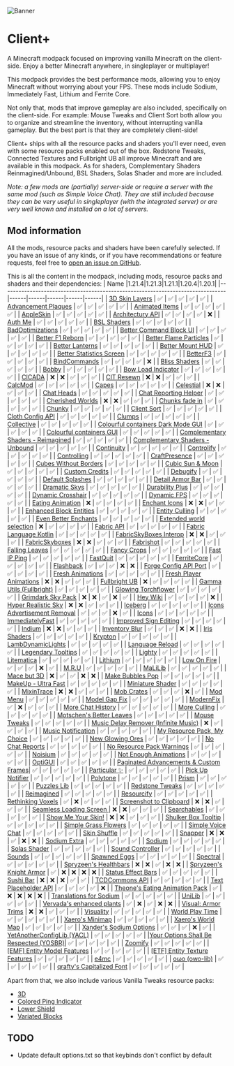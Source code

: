 ![Banner](https://github.com/Thijzert123/client-plus/blob/main/images/banner.png?raw=true)
# Client+
A Minecraft modpack focused on improving vanilla Minecraft on the client-side. Enjoy a better Minecraft anywhere, in singleplayer or multiplayer!

This modpack provides the best performance mods, allowing you to enjoy Minecraft without worrying about your FPS. These mods include Sodium, Immediately Fast, Lithium and Ferrite Core.

Not only that, mods that improve gameplay are also included, specifically on the client-side. For example: Mouse Tweaks and Client Sort both allow you to organize and streamline the inventory, without interrupting vanilla gameplay. But the best part is that they are completely client-side!

Client+ ships with all the resource packs and shaders you'll ever need, even with some resource packs enabled out of the box. Redstone Tweaks, Connected Textures and Fullbright UB all improve Minecraft and are available in this modpack. As for shaders, Complementary Shaders Reinmagined/Unbound, BSL Shaders, Solas Shader and more are included.

_Note: a few mods are (partially) server-side or require a server with the same mod (such as Simple Voice Chat). They are still included because they can be very useful in singleplayer (with the integrated server) or are very well known and installed on a lot of servers._

## Mod information
All the mods, resource packs and shaders have been carefully selected. If you have an issue of any kinds, or if you have recommendations or feature requests, feel free to [open an issue on GitHub](https://github.com/Thijzert123/client-plus/issues).

This is all the content in the modpack, including mods, resource packs and shaders and their dependencies:
|                                      Name                                      |1.21.4|1.21.3|1.21.1|1.20.4|1.20.1|
|--------------------------------------------------------------------------------|------|------|------|------|------|
|             [3D Skin Layers](https://modrinth.com/project/zV5r3pPn)            |   ✅  |   ✅  |   ✅  |   ✅  |   ✅  |
|          [Advancement Plaques](https://modrinth.com/project/9NM0dXub)          |   ✅  |   ✅  |   ✅  |   ✅  |   ✅  |
|             [Animated Items](https://modrinth.com/project/uBBepXuH)            |   ✅  |   ✅  |   ✅  |   ✅  |   ✅  |
|               [AppleSkin](https://modrinth.com/project/EsAfCjCV)               |   ✅  |   ✅  |   ✅  |   ✅  |   ✅  |
|            [Architectury API](https://modrinth.com/project/lhGA9TYQ)           |   ✅  |   ✅  |   ✅  |   ✅  |   ❌  |
|                [Auth Me](https://modrinth.com/project/yjgIrBjZ)                |   ✅  |   ✅  |   ✅  |   ✅  |   ✅  |
|              [BSL Shaders](https://modrinth.com/project/Q1vvjJYV)              |   ✅  |   ✅  |   ✅  |   ✅  |   ✅  |
|            [BadOptimizations](https://modrinth.com/project/g96Z4WVZ)           |   ✅  |   ✅  |   ✅  |   ✅  |   ✅  |
|        [Better Command Block UI](https://modrinth.com/project/8iQcgjQ2)        |   ✅  |   ✅  |   ✅  |   ✅  |   ✅  |
|            [Better F1 Reborn](https://modrinth.com/project/2JIeCmxb)           |   ✅  |   ✅  |   ✅  |   ✅  |   ✅  |
|         [Better Flame Particles](https://modrinth.com/project/ivUZsvzp)        |   ✅  |   ✅  |   ✅  |   ✅  |   ✅  |
|            [Better Lanterns](https://modrinth.com/project/PGGrfcvL)            |   ✅  |   ✅  |   ✅  |   ✅  |   ✅  |
|            [Better Mount HUD](https://modrinth.com/project/kqJFAPU9)           |   ✅  |   ✅  |   ✅  |   ✅  |   ✅  |
|        [Better Statistics Screen](https://modrinth.com/project/n6PXGAoM)       |   ✅  |   ✅  |   ✅  |   ✅  |   ✅  |
|                [BetterF3](https://modrinth.com/project/8shC1gFX)               |   ✅  |   ✅  |   ✅  |   ✅  |   ✅  |
|              [BindCommands](https://modrinth.com/project/WeytAdLH)             |   ✅  |   ✅  |   ✅  |   ✅  |   ❌  |
|             [Bliss Shaders](https://modrinth.com/project/ZvMtQlho)             |   ✅  |   ✅  |   ✅  |   ✅  |   ✅  |
|                 [Bobby](https://modrinth.com/project/M08ruV16)                 |   ✅  |   ✅  |   ✅  |   ✅  |   ✅  |
|           [Bow Load Indicator](https://modrinth.com/project/dj5wVJsq)          |   ✅  |   ✅  |   ✅  |   ✅  |   ✅  |
|                 [CICADA](https://modrinth.com/project/IwCkru1D)                |   ❌  |   ❌  |   ✅  |   ✅  |   ✅  |
|               [CIT Resewn](https://modrinth.com/project/otVJckYQ)              |   ❌  |   ❌  |   ✅  |   ✅  |   ✅  |
|                [CalcMod](https://modrinth.com/project/XoHTb2Ap)                |   ✅  |   ✅  |   ✅  |   ✅  |   ✅  |
|                 [Capes](https://modrinth.com/project/89Wsn8GD)                 |   ✅  |   ✅  |   ✅  |   ✅  |   ✅  |
|               [Celestial](https://modrinth.com/project/J31lhO5V)               |   ❌  |   ❌  |   ✅  |   ✅  |   ✅  |
|               [Chat Heads](https://modrinth.com/project/Wb5oqrBJ)              |   ✅  |   ✅  |   ✅  |   ✅  |   ✅  |
|         [Chat Reporting Helper](https://modrinth.com/project/tN4E9NfV)         |   ✅  |   ✅  |   ✅  |   ✅  |   ✅  |
|            [Cherished Worlds](https://modrinth.com/project/3azQ6p0W)           |   ❌  |   ❌  |   ✅  |   ✅  |   ✅  |
|             [Chunks fade in](https://modrinth.com/project/JaNmzvA8)            |   ✅  |   ✅  |   ✅  |   ✅  |   ✅  |
|                 [Chunky](https://modrinth.com/project/fALzjamp)                |   ✅  |   ✅  |   ✅  |   ✅  |   ✅  |
|              [Client Sort](https://modrinth.com/project/K0AkAin6)              |   ✅  |   ✅  |   ✅  |   ✅  |   ✅  |
|            [Cloth Config API](https://modrinth.com/project/9s6osm5g)           |   ✅  |   ✅  |   ✅  |   ✅  |   ✅  |
|                 [Clumps](https://modrinth.com/project/Wnxd13zP)                |   ✅  |   ✅  |   ✅  |   ✅  |   ✅  |
|               [Collective](https://modrinth.com/project/e0M1UDsY)              |   ✅  |   ✅  |   ✅  |   ✅  |   ✅  |
|   [Colourful containers Dark Mode GUI](https://modrinth.com/project/PCGR5Y1W)  |   ✅  |   ✅  |   ✅  |   ✅  |   ✅  |
|        [Colourful containers GUI](https://modrinth.com/project/L85p0yMA)       |   ✅  |   ✅  |   ✅  |   ✅  |   ✅  |
|   [Complementary Shaders - Reimagined](https://modrinth.com/project/HVnmMxH1)  |   ✅  |   ✅  |   ✅  |   ✅  |   ✅  |
|    [Complementary Shaders - Unbound](https://modrinth.com/project/R6NEzAwj)    |   ✅  |   ✅  |   ✅  |   ✅  |   ✅  |
|               [Continuity](https://modrinth.com/project/1IjD5062)              |   ✅  |   ✅  |   ✅  |   ✅  |   ✅  |
|               [Controlify](https://modrinth.com/project/DOUdJVEm)              |   ✅  |   ✅  |   ✅  |   ✅  |   ✅  |
|              [Controlling](https://modrinth.com/project/xv94TkTM)              |   ✅  |   ✅  |   ✅  |   ✅  |   ✅  |
|             [CraftPresence](https://modrinth.com/project/DFqQfIBR)             |   ✅  |   ✅  |   ✅  |   ✅  |   ✅  |
|         [Cubes Without Borders](https://modrinth.com/project/ETlrkaYF)         |   ✅  |   ✅  |   ✅  |   ✅  |   ✅  |
|            [Cubic Sun & Moon](https://modrinth.com/project/g4bSYbrU)           |   ✅  |   ✅  |   ✅  |   ✅  |   ✅  |
|             [Custom Credits](https://modrinth.com/project/GhWh8CAU)            |   ✅  |   ✅  |   ✅  |   ✅  |   ✅  |
|                [Debugify](https://modrinth.com/project/QwxR6Gcd)               |   ✅  |   ✅  |   ✅  |   ✅  |   ✅  |
|            [Default Splashes](https://modrinth.com/project/RMESe7qr)           |   ✅  |   ✅  |   ✅  |   ✅  |   ✅  |
|            [Detail Armor Bar](https://modrinth.com/project/hAt6ty93)           |   ✅  |   ✅  |   ✅  |   ✅  |   ✅  |
|             [Dramatic Skys](https://modrinth.com/project/2YyNMled)             |   ✅  |   ✅  |   ✅  |   ✅  |   ✅  |
|            [Durability Plus](https://modrinth.com/project/na1dL51S)            |   ✅  |   ✅  |   ✅  |   ✅  |   ✅  |
|           [Dynamic Crosshair](https://modrinth.com/project/ZcR9weSm)           |   ✅  |   ✅  |   ✅  |   ✅  |   ✅  |
|              [Dynamic FPS](https://modrinth.com/project/LQ3K71Q1)              |   ✅  |   ✅  |   ✅  |   ✅  |   ✅  |
|            [Eating Animation](https://modrinth.com/project/rUgZvGzi)           |   ❌  |   ✅  |   ✅  |   ✅  |   ✅  |
|             [Enchant Icons](https://modrinth.com/project/6vhHOIKw)             |   ❌  |   ❌  |   ✅  |   ✅  |   ✅  |
|        [Enhanced Block Entities](https://modrinth.com/project/OVuFYfre)        |   ✅  |   ✅  |   ✅  |   ✅  |   ✅  |
|             [Entity Culling](https://modrinth.com/project/NNAgCjsB)            |   ✅  |   ✅  |   ✅  |   ✅  |   ✅  |
|          [Even Better Enchants](https://modrinth.com/project/6udpuGCH)         |   ✅  |   ✅  |   ✅  |   ✅  |   ✅  |
|        [Extended world selection](https://modrinth.com/project/hejbH2cH)       |   ❌  |   ✅  |   ✅  |   ✅  |   ✅  |
|               [Fabric API](https://modrinth.com/project/P7dR8mSH)              |   ✅  |   ✅  |   ✅  |   ✅  |   ✅  |
|         [Fabric Language Kotlin](https://modrinth.com/project/Ha28R6CL)        |   ✅  |   ✅  |   ✅  |   ✅  |   ✅  |
|         [FabricSkyBoxes Interop](https://modrinth.com/project/HpdHOPOp)        |   ❌  |   ❌  |   ✅  |   ✅  |   ✅  |
|             [FabricSkyboxes](https://modrinth.com/project/YBz7DOs8)            |   ❌  |   ❌  |   ✅  |   ✅  |   ✅  |
|               [Fabrishot](https://modrinth.com/project/3qsfQtE9)               |   ✅  |   ✅  |   ✅  |   ✅  |   ✅  |
|             [Falling Leaves](https://modrinth.com/project/WhbRG4iK)            |   ✅  |   ✅  |   ✅  |   ✅  |   ✅  |
|              [Fancy Crops](https://modrinth.com/project/UGEVQ6t9)              |   ✅  |   ✅  |   ✅  |   ✅  |   ✅  |
|              [Fast IP Ping](https://modrinth.com/project/9mtu0sUO)             |   ✅  |   ✅  |   ✅  |   ✅  |   ✅  |
|                [FastQuit](https://modrinth.com/project/x1hIzbuY)               |   ✅  |   ✅  |   ✅  |   ✅  |   ✅  |
|              [FerriteCore](https://modrinth.com/project/uXXizFIs)              |   ✅  |   ✅  |   ✅  |   ✅  |   ✅  |
|               [Flashback](https://modrinth.com/project/4das1Fjq)               |   ✅  |   ✅  |   ✅  |   ❌  |   ❌  |
|         [Forge Config API Port](https://modrinth.com/project/ohNO6lps)         |   ✅  |   ✅  |   ✅  |   ✅  |   ✅  |
|            [Fresh Animations](https://modrinth.com/project/50dA9Sha)           |   ✅  |   ✅  |   ✅  |   ✅  |   ✅  |
|        [Fresh Player Animations](https://modrinth.com/project/uYE6VsYf)        |   ❌  |   ❌  |   ✅  |   ✅  |   ✅  |
|             [Fullbright UB](https://modrinth.com/project/ItHr72Fy)             |   ❌  |   ✅  |   ✅  |   ✅  |   ✅  |
|        [Gamma Utils (Fullbright)](https://modrinth.com/project/wdLuzzEP)       |   ✅  |   ✅  |   ✅  |   ✅  |   ✅  |
|          [Glowing Torchflower](https://modrinth.com/project/1S4LxcvL)          |   ✅  |   ✅  |   ✅  |   ✅  |   ✅  |
|           [Grimdark Sky Pack](https://modrinth.com/project/TzZ0IFZH)           |   ❌  |   ❌  |   ✅  |   ❌  |   ✅  |
|                [Hey Wiki](https://modrinth.com/project/6DnswkCZ)               |   ✅  |   ✅  |   ✅  |   ✅  |   ❌  |
|          [Hyper Realistic Sky](https://modrinth.com/project/PsMUgCo5)          |   ❌  |   ❌  |   ✅  |   ✅  |   ✅  |
|                [Iceberg](https://modrinth.com/project/5faXoLqX)                |   ✅  |   ✅  |   ✅  |   ✅  |   ✅  |
|      [Icons Advertisement Removal](https://modrinth.com/project/7Rq0ipFz)      |   ✅  |   ✅  |   ✅  |   ❌  |   ✅  |
|                 [Icons](https://modrinth.com/project/O7z3QKAG)                 |   ✅  |   ✅  |   ✅  |   ✅  |   ✅  |
|            [ImmediatelyFast](https://modrinth.com/project/5ZwdcRci)            |   ✅  |   ✅  |   ✅  |   ✅  |   ✅  |
|         [Improved Sign Editing](https://modrinth.com/project/EWQifKYI)         |   ✅  |   ✅  |   ✅  |   ✅  |   ✅  |
|                 [Indium](https://modrinth.com/project/Orvt0mRa)                |   ❌  |   ❌  |   ✅  |   ✅  |   ✅  |
|             [Inventory Blur](https://modrinth.com/project/lTS6nyFs)            |   ✅  |   ✅  |   ✅  |   ❌  |   ❌  |
|              [Iris Shaders](https://modrinth.com/project/YL57xq9U)             |   ✅  |   ✅  |   ✅  |   ✅  |   ✅  |
|                [Krypton](https://modrinth.com/project/fQEb0iXm)                |   ✅  |   ✅  |   ✅  |   ✅  |   ✅  |
|           [LambDynamicLights](https://modrinth.com/project/yBW8D80W)           |   ✅  |   ✅  |   ✅  |   ✅  |   ✅  |
|            [Language Reload](https://modrinth.com/project/uLbm7CG6)            |   ✅  |   ✅  |   ✅  |   ✅  |   ✅  |
|           [Legendary Tooltips](https://modrinth.com/project/atHH8NyV)          |   ✅  |   ✅  |   ✅  |   ✅  |   ✅  |
|                 [Lighty](https://modrinth.com/project/yjvKidNM)                |   ✅  |   ✅  |   ✅  |   ✅  |   ✅  |
|               [Litematica](https://modrinth.com/project/bEpr0Arc)              |   ✅  |   ✅  |   ✅  |   ✅  |   ✅  |
|                [Lithium](https://modrinth.com/project/gvQqBUqZ)                |   ✅  |   ✅  |   ✅  |   ✅  |   ✅  |
|              [Low On Fire](https://modrinth.com/project/RRxvWKNC)              |   ✅  |   ✅  |   ✅  |   ❌  |   ✅  |
|                 [M.R.U](https://modrinth.com/project/SNVQ2c0g)                 |   ✅  |   ✅  |   ✅  |   ✅  |   ✅  |
|                [MaLiLib](https://modrinth.com/project/GcWjdA9I)                |   ✅  |   ✅  |   ✅  |   ✅  |   ✅  |
|              [Mace but 3D](https://modrinth.com/project/6LzngQIs)              |   ❌  |   ✅  |   ✅  |   ❌  |   ❌  |
|            [Make Bubbles Pop](https://modrinth.com/project/gPCdW0Wr)           |   ✅  |   ✅  |   ✅  |   ✅  |   ✅  |
|          [MakeUp - Ultra Fast](https://modrinth.com/project/izsIPI7a)          |   ✅  |   ✅  |   ✅  |   ✅  |   ✅  |
|            [Miniature Shader](https://modrinth.com/project/UaS8ROxa)           |   ✅  |   ✅  |   ✅  |   ✅  |   ✅  |
|               [MixinTrace](https://modrinth.com/project/sGmHWmeL)              |   ❌  |   ❌  |   ✅  |   ✅  |   ✅  |
|               [Mob Crates](https://modrinth.com/project/bYcjtBki)              |   ✅  |   ✅  |   ✅  |   ❌  |   ✅  |
|                [Mod Menu](https://modrinth.com/project/mOgUt4GM)               |   ✅  |   ✅  |   ✅  |   ✅  |   ✅  |
|             [Model Gap Fix](https://modrinth.com/project/QdG47OkI)             |   ✅  |   ✅  |   ✅  |   ✅  |   ✅  |
|               [ModernFix](https://modrinth.com/project/nmDcB62a)               |   ✅  |   ❌  |   ✅  |   ✅  |   ✅  |
|           [More Chat History](https://modrinth.com/project/8qkXwOnk)           |   ✅  |   ✅  |   ✅  |   ✅  |   ✅  |
|              [More Culling](https://modrinth.com/project/51shyZVL)             |   ✅  |   ✅  |   ✅  |   ✅  |   ✅  |
|        [Motschen's Better Leaves](https://modrinth.com/project/uvpymuxq)       |   ✅  |   ✅  |   ✅  |   ✅  |   ✅  |
|              [Mouse Tweaks](https://modrinth.com/project/aC3cM3Vq)             |   ✅  |   ✅  |   ✅  |   ✅  |   ✅  |
|  [Music Delay Remover (Infinite Music)](https://modrinth.com/project/OJLdOa8k) |   ❌  |   ✅  |   ✅  |   ✅  |   ✅  |
|           [Music Notification](https://modrinth.com/project/A4YQgwzz)          |   ✅  |   ✅  |   ✅  |   ✅  |   ✅  |
|      [My Resource Pack, My Choice](https://modrinth.com/project/PTj85Anz)      |   ✅  |   ✅  |   ✅  |   ✅  |   ✅  |
|            [New Glowing Ores](https://modrinth.com/project/oL18adaQ)           |   ✅  |   ✅  |   ✅  |   ✅  |   ✅  |
|            [No Chat Reports](https://modrinth.com/project/qQyHxfxd)            |   ✅  |   ✅  |   ✅  |   ✅  |   ✅  |
|       [No Resource Pack Warnings](https://modrinth.com/project/6xKUDQcB)       |   ✅  |   ✅  |   ✅  |   ✅  |   ✅  |
|                [Noisium](https://modrinth.com/project/KuNKN7d2)                |   ✅  |   ✅  |   ✅  |   ✅  |   ✅  |
|         [Not Enough Animations](https://modrinth.com/project/MPCX6s5C)         |   ✅  |   ✅  |   ✅  |   ✅  |   ✅  |
|                [OptiGUI](https://modrinth.com/project/JuksLGBQ)                |   ✅  |   ✅  |   ✅  |   ✅  |   ✅  |
| [Paginated Advancements & Custom Frames](https://modrinth.com/project/pJogNFap)|   ✅  |   ✅  |   ✅  |   ✅  |   ✅  |
|              [Particular ✨](https://modrinth.com/project/B1CcCd9h)             |   ✅  |   ✅  |   ✅  |   ✅  |   ✅  |
|            [Pick Up Notifier](https://modrinth.com/project/ZX66K16c)           |   ✅  |   ✅  |   ✅  |   ✅  |   ✅  |
|                [Polytone](https://modrinth.com/project/3qAYkBMB)               |   ✅  |   ✅  |   ✅  |   ✅  |   ✅  |
|                 [Prism](https://modrinth.com/project/1OE8wbN0)                 |   ✅  |   ✅  |   ✅  |   ✅  |   ✅  |
|              [Puzzles Lib](https://modrinth.com/project/QAGBst4M)              |   ✅  |   ✅  |   ✅  |   ✅  |   ✅  |
|            [Redstone Tweaks](https://modrinth.com/project/RvfAlf4Z)            |   ✅  |   ✅  |   ✅  |   ✅  |   ✅  |
|               [Reimagined](https://modrinth.com/project/ta5dy0aA)              |   ✅  |   ✅  |   ✅  |   ✅  |   ✅  |
|               [Resourcify](https://modrinth.com/project/RLzHAoZe)              |   ✅  |   ✅  |   ✅  |   ✅  |   ✅  |
|           [Rethinking Voxels](https://modrinth.com/project/kmwfVOoi)           |   ✅  |   ❌  |   ✅  |   ✅  |   ✅  |
|        [Screenshot to Clipboard](https://modrinth.com/project/1KiJRrTg)        |   ❌  |   ❌  |   ✅  |   ✅  |   ✅  |
|        [Seamless Loading Screen ](https://modrinth.com/project/TyTPFOiF)       |   ❌  |   ❌  |   ✅  |   ✅  |   ✅  |
|              [Searchables](https://modrinth.com/project/fuuu3xnx)              |   ✅  |   ✅  |   ✅  |   ✅  |   ✅  |
|           [Show Me Your Skin!](https://modrinth.com/project/bD7YqcA3)          |   ❌  |   ❌  |   ✅  |   ✅  |   ✅  |
|          [Shulker Box Tooltip](https://modrinth.com/project/2M01OLQq)          |   ✅  |   ✅  |   ✅  |   ✅  |   ✅  |
|          [Simple Grass Flowers](https://modrinth.com/project/ti9KkMHm)         |   ✅  |   ✅  |   ✅  |   ✅  |   ✅  |
|           [Simple Voice Chat](https://modrinth.com/project/9eGKb6K1)           |   ✅  |   ✅  |   ✅  |   ✅  |   ✅  |
|              [Skin Shuffle](https://modrinth.com/project/3s19I5jr)             |   ✅  |   ✅  |   ✅  |   ✅  |   ✅  |
|                [Snapper](https://modrinth.com/project/MZQyESDC)                |   ❌  |   ❌  |   ✅  |   ❌  |   ❌  |
|              [Sodium Extra](https://modrinth.com/project/PtjYWJkn)             |   ✅  |   ✅  |   ✅  |   ✅  |   ✅  |
|                 [Sodium](https://modrinth.com/project/AANobbMI)                |   ✅  |   ✅  |   ✅  |   ✅  |   ✅  |
|              [Solas Shader](https://modrinth.com/project/EpQFjzrQ)             |   ✅  |   ✅  |   ✅  |   ✅  |   ✅  |
|            [Sound Controller](https://modrinth.com/project/uY9zbflw)           |   ✅  |   ✅  |   ✅  |   ✅  |   ✅  |
|                 [Sounds](https://modrinth.com/project/ZouiUX7t)                |   ✅  |   ✅  |   ✅  |   ✅  |   ✅  |
|              [Spawned Eggs](https://modrinth.com/project/yPBwDzHA)             |   ✅  |   ✅  |   ✅  |   ✅  |   ✅  |
|                [Spectral](https://modrinth.com/project/vaaOMowT)               |   ✅  |   ✅  |   ✅  |   ✅  |   ✅  |
|         [Spryzeen's Healthbars](https://modrinth.com/project/ZMcqgmIV)         |   ❌  |   ❌  |   ✅  |   ❌  |   ❌  |
|        [Spryzeen's Knight Armor](https://modrinth.com/project/EwJHG2NA)        |   ✅  |   ❌  |   ❌  |   ❌  |   ❌  |
|           [Status Effect Bars](https://modrinth.com/project/x02cBj9Y)          |   ✅  |   ✅  |   ✅  |   ✅  |   ✅  |
|               [Sushi Bar](https://modrinth.com/project/tr2Mv6ke)               |   ❌  |   ❌  |   ❌  |   ✅  |   ✅  |
|             [TCDCommons API](https://modrinth.com/project/Eldc1g37)            |   ✅  |   ✅  |   ✅  |   ✅  |   ✅  |
|          [Text Placeholder API](https://modrinth.com/project/eXts2L7r)         |   ✅  |   ✅  |   ✅  |   ✅  |   ❌  |
|     [Theone's Eating Animation Pack](https://modrinth.com/project/OhzX8kDf)    |   ✅  |   ❌  |   ❌  |   ❌  |   ❌  |
|        [Translations for Sodium](https://modrinth.com/project/yfDziwn1)        |   ✅  |   ✅  |   ✅  |   ✅  |   ✅  |
|                 [UniLib](https://modrinth.com/project/nT86WUER)                |   ✅  |   ✅  |   ✅  |   ✅  |   ✅  |
|       [Vervada's enhanced plants](https://modrinth.com/project/ghc0v6DT)       |   ✅  |   ❌  |   ✅  |   ❌  |   ❌  |
|          [Visual: Armor Trims](https://modrinth.com/project/tPtjib62)          |   ❌  |   ❌  |   ✅  |   ✅  |   ✅  |
|               [Visuality](https://modrinth.com/project/rI0hvYcd)               |   ✅  |   ✅  |   ✅  |   ✅  |   ✅  |
|            [World Play Time](https://modrinth.com/project/YkKeggdl)            |   ✅  |   ✅  |   ✅  |   ✅  |   ✅  |
|            [Xaero's Minimap](https://modrinth.com/project/1bokaNcj)            |   ✅  |   ✅  |   ✅  |   ✅  |   ✅  |
|           [Xaero's World Map](https://modrinth.com/project/NcUtCpym)           |   ✅  |   ✅  |   ✅  |   ✅  |   ✅  |
|        [Xander's Sodium Options](https://modrinth.com/project/sTkQBVyo)        |   ✅  |   ✅  |   ✅  |   ❌  |   ✅  |
|       [YetAnotherConfigLib (YACL)](https://modrinth.com/project/1eAoo2KR)      |   ✅  |   ✅  |   ✅  |   ✅  |   ✅  |
|[Your Options Shall Be Respected (YOSBR)](https://modrinth.com/project/WwbubTsV)|   ✅  |   ✅  |   ✅  |   ✅  |   ✅  |
|                [Zoomify](https://modrinth.com/project/w7ThoJFB)                |   ✅  |   ✅  |   ✅  |   ✅  |   ✅  |
|      [[EMF] Entity Model Features](https://modrinth.com/project/4I1XuqiY)      |   ✅  |   ✅  |   ✅  |   ✅  |   ✅  |
|     [[ETF] Entity Texture Features](https://modrinth.com/project/BVzZfTc1)     |   ✅  |   ✅  |   ✅  |   ✅  |   ✅  |
|                  [e4mc](https://modrinth.com/project/qANg5Jrr)                 |   ✅  |   ✅  |   ✅  |   ✅  |   ✅  |
|             [oωo (owo-lib)](https://modrinth.com/project/ccKDOlHs)             |   ✅  |   ✅  |   ✅  |   ✅  |   ✅  |
|       [qrafty's Capitalized Font](https://modrinth.com/project/FA4ebMMU)       |   ✅  |   ✅  |   ✅  |   ✅  |   ✅  |

Apart from that, we also include various Vanilla Tweaks resource packs:
- [3D](https://vanillatweaks.net/share/#i3k5KZ)
- [Colored Ping Indicator](https://vanillatweaks.net/share/#lz4EZp)
- [Lower Shield](https://vanillatweaks.net/share#dczqmI)
- [Variated Blocks](https://vanillatweaks.net/share#Oz7pBC)

## TODO
- Update default options.txt so that keybinds don't conflict by default
